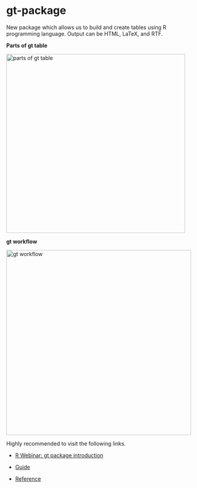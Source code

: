 # gt-package


New package which allows us to build and create tables using R programming language. Output can be HTML, LaTeX, and RTF.


**Parts of gt table**

<img width="473" alt="parts of gt table" src="https://user-images.githubusercontent.com/37122520/57220075-eb7ab600-6ff1-11e9-824c-fb63ad34947f.png">


**gt workflow**

<img width="489" alt="gt workflow" src="https://user-images.githubusercontent.com/37122520/57220084-f1709700-6ff1-11e9-8b61-fc8403a7a2dc.png">



Highly recommended to visit the following links.

- [R Webinar: gt package introduction](https://resources.rstudio.com/rstudio-conf-2019/introducing-the-gt-package)

- [Guide](https://github.com/rstudio/gt)

- [Reference](https://yutannihilation.github.io/gt/reference/index.html)
